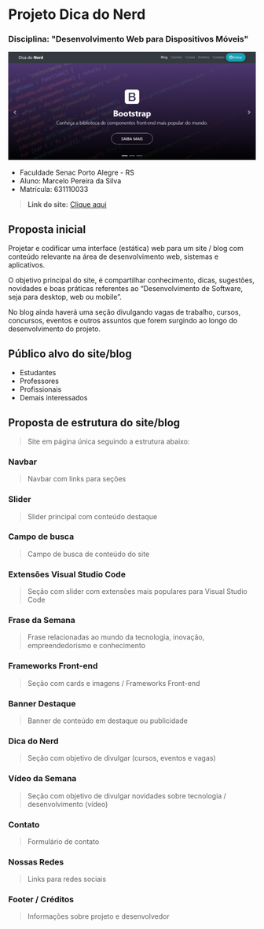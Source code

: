   # Projeto Dica do Nerd
  ### Disciplina: "Desenvolvimento Web para Dispositivos Móveis"

![banner.png](https://github.com/marcelopoars/prog-dispositivos-moveis/blob/master/projeto-final/site/projeto-final-dica-do-nerd.png)

- Faculdade Senac Porto Alegre - RS
- Aluno: Marcelo Pereira da Silva
- Matrícula: 631110033

> **Link do site:** [Clique aqui](https://marcelopoars.github.io/prog-dispositivos-moveis/projeto-final/site/)


## Proposta inicial

Projetar e codificar uma interface (estática) web para um site / blog com conteúdo relevante na área
de desenvolvimento web, sistemas e aplicativos.

O objetivo principal do site, é compartilhar conhecimento, dicas, sugestões, novidades e
boas práticas referentes ao “Desenvolvimento de Software, seja para desktop, web ou
mobile”.

No blog ainda haverá uma seção divulgando vagas de trabalho, cursos, concursos, eventos
e outros assuntos que forem surgindo ao longo do desenvolvimento do projeto.

## Público alvo do site/blog
- Estudantes
- Professores
- Profissionais
- Demais interessados


## Proposta de estrutura do site/blog
> Site em página única seguindo a estrutura abaixo:


### Navbar
> Navbar com links para seções


### Slider
> Slider principal com conteúdo destaque


### Campo de busca
> Campo de busca de conteúdo do site


### Extensões Visual Studio Code
> Seção com slider com extensões mais populares para Visual Studio Code


### Frase da Semana
> Frase relacionadas ao mundo da tecnologia, inovação, empreendedorismo e conhecimento


### Frameworks Front-end
> Seção com cards e imagens / Frameworks Front-end


### Banner Destaque
> Banner de conteúdo em destaque ou publicidade


### Dica do Nerd
> Seção com objetivo de divulgar (cursos, eventos e vagas)


### Vídeo da Semana
> Seção com objetivo de divulgar novidades sobre tecnologia / desenvolvimento (vídeo)


### Contato
> Formulário de contato


### Nossas Redes
> Links para redes sociais


### Footer / Créditos
> Informações sobre projeto e desenvolvedor



